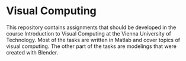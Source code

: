 # Visual Computing

This repository contains assignments that should be developed in the course Introduction to Visual Computing at the Vienna University of Technology. Most of the tasks are written in Matlab and cover topics of visual computing. The other part of the tasks are modelings that were created with Blender.

